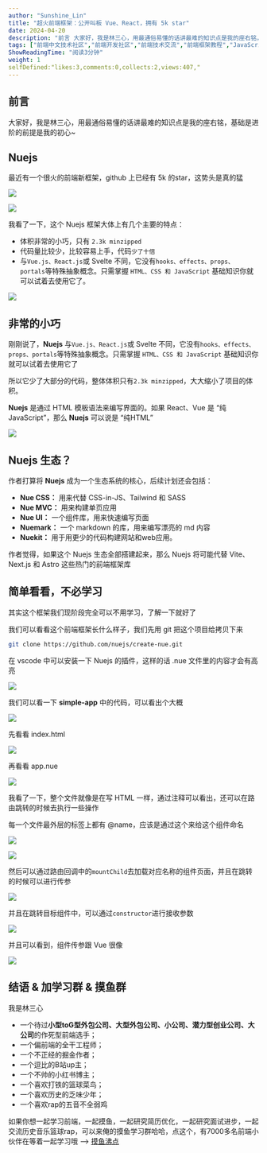 ```yaml
---
author: "Sunshine_Lin"
title: "超火前端框架：公开叫板 Vue、React，拥有 5k star"
date: 2024-04-20
description: "前言 大家好，我是林三心，用最通俗易懂的话讲最难的知识点是我的座右铭，基础是进阶的前提是我的初心~ Nuejs 最近有一个很火的前端新框架，github 上已经有 5k 的star，这势头是真的猛 我"
tags: ["前端中文技术社区","前端开发社区","前端技术交流","前端框架教程","JavaScript 学习资源","CSS 技巧与最佳实践","HTML5 最新动态","前端工程师职业发展","开源前端项目","前端技术趋势"]
ShowReadingTime: "阅读3分钟"
weight: 1
selfDefined:"likes:3,comments:0,collects:2,views:407,"
---
```

前言
--

大家好，我是林三心，用最通俗易懂的话讲最难的知识点是我的座右铭，基础是进阶的前提是我的初心~

Nuejs
-----

最近有一个很火的前端新框架，github 上已经有 5k 的star，这势头是真的猛

![](/images/jueJin/b32094648b8847d.png)

![](/images/jueJin/71c96eb35f044e5.png)

我看了一下，这个 Nuejs 框架大体上有几个主要的特点：

*   体积非常的小巧，只有 `2.3k minzipped`
*   代码量比较少，比较容易上手，代码`少了十倍`
*   与`Vue.js、React.js`或 Svelte 不同，它没有`hooks、effects、props、portals`等特殊抽象概念。只需掌握 `HTML、CSS 和 JavaScript` 基础知识你就可以试着去使用它了。

![](/images/jueJin/9c991deace5c48e.png)

非常的小巧
-----

刚刚说了，**Nuejs** 与`Vue.js、React.js`或 Svelte 不同，它没有`hooks、effects、props、portals`等特殊抽象概念。只需掌握 `HTML、CSS 和 JavaScript` 基础知识你就可以试着去使用它了

所以它少了大部分的代码，整体体积只有`2.3k minzipped`，大大缩小了项目的体积。

**Nuejs** 是通过 HTML 模板语法来编写界面的。如果 React、Vue 是 “纯JavaScript”，那么 **Nuejs** 可以说是 “纯HTML”

![](/images/jueJin/3bc33c6b46a345c.png)

Nuejs 生态？
---------

作者打算将 **Nuejs** 成为一个生态系统的核心，后续计划还会包括：

*   **Nue CSS：** 用来代替 CSS-in-JS、Tailwind 和 SASS
*   **Nue MVC：** 用来构建单页应用
*   **Nue UI：** 一个组件库，用来快速编写页面
*   **Nuemark：** 一个 markdown 的库，用来编写漂亮的 md 内容
*   **Nuekit：** 用于用更少的代码构建网站和web应用。

作者觉得，如果这个 Nuejs 生态全部搭建起来，那么 Nuejs 将可能代替 Vite、Next.js 和 Astro 这些热门的前端框架库

简单看看，不必学习
---------

其实这个框架我们现阶段完全可以不用学习，了解一下就好了

我们可以看看这个前端框架长什么样子，我们先用 git 把这个项目给拷贝下来

```bash
git clone https://github.com/nuejs/create-nue.git
```

在 vscode 中可以安装一下 Nuejs 的插件，这样的话 .nue 文件里的内容才会有高亮

![](/images/jueJin/25f67503934b42d.png)

我们可以看一下 **simple-app** 中的代码，可以看出个大概

![](/images/jueJin/98e44ecd35894ce.png)

先看看 index.html

![](/images/jueJin/838ad8e8c1e847f.png)

再看看 app.nue

![](/images/jueJin/c217e39682a2417.png)

我看了一下，整个文件就像是在写 HTML 一样，通过注释可以看出，还可以在路由跳转的时候去执行一些操作

每一个文件最外层的标签上都有 @name，应该是通过这个来给这个组件命名

![](/images/jueJin/0453242dc65b457.png)

![](/images/jueJin/cad437834279463.png)

然后可以通过路由回调中的`mountChild`去加载对应名称的组件页面，并且在跳转的时候可以进行传参

![](/images/jueJin/40b0fb4c9ab7417.png)

并且在跳转目标组件中，可以通过`constructor`进行接收参数

![](/images/jueJin/50b2c2b7c6ca40f.png)

并且可以看到，组件传参跟 Vue 很像

![](/images/jueJin/edd1f8d720ce489.png)

结语 & 加学习群 & 摸鱼群
---------------

我是林三心

*   一个待过**小型toG型外包公司、大型外包公司、小公司、潜力型创业公司、大公司**的作死型前端选手；
*   一个偏前端的全干工程师；
*   一个不正经的掘金作者；
*   一个逗比的B站up主；
*   一个不帅的小红书博主；
*   一个喜欢打铁的篮球菜鸟；
*   一个喜欢历史的乏味少年；
*   一个喜欢rap的五音不全弱鸡

如果你想一起学习前端，一起摸鱼，一起研究简历优化，一起研究面试进步，一起交流历史音乐篮球rap，可以来俺的摸鱼学习群哈哈，点这个，有7000多名前端小伙伴在等着一起学习哦 --> [摸鱼沸点](https://juejin.cn/pin/7035153948126216206 "https://juejin.cn/pin/7035153948126216206")